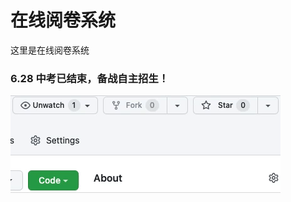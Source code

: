 # 在线阅卷系统
这里是在线阅卷系统
### 6.28 中考已结束，备战自主招生！
![star](https://raw.githubusercontent.com/zhousw50/gaijuan/main/star.gif)
